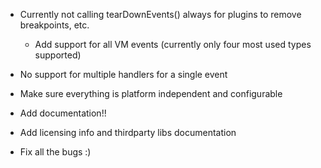 * Currently not calling tearDownEvents() always for plugins to remove breakpoints, 
  etc.

  * Add support for all VM events (currently only four most used types supported)

* No support for multiple handlers for a single event

* Make sure everything is platform independent and configurable

* Add documentation!!

* Add licensing info and thirdparty libs documentation

* Fix all the bugs :)